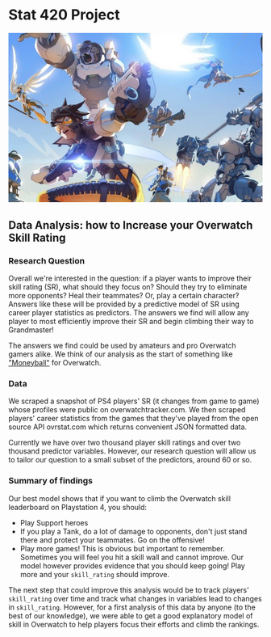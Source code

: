 # Stat 420 Project

![alt text](ow3.jpg)

## Data Analysis: how to Increase your Overwatch Skill Rating

### Research Question

Overall we're interested in the question: if a player wants to improve their skill rating (SR), what should they focus on? Should they try to eliminate more opponents? Heal their teammates? Or, play a certain character? Answers like these will be provided by a predictive model of SR using career player statistics as predictors. The answers we find will allow any player to most efficiently improve their SR and begin climbing their way to Grandmaster!

The answers we find could be used by amateurs and pro Overwatch gamers alike. We think of our analysis as the start of something like ["Moneyball"](https://en.wikipedia.org/wiki/Moneyball) for Overwatch.

### Data

We scraped a snapshot of PS4 players' SR (it changes from game to game) whose profiles were public on overwatchtracker.com. We then scraped players' career statistics from the games that they've played from the open source API ovrstat.com which returns convenient JSON formatted data.

Currently we have over two thousand player skill ratings and over two thousand predictor variables. However, our research question will allow us to tailor our question to a small subset of the predictors, around 60 or so.

### Summary of findings

Our best model shows that if you want to climb the Overwatch skill leaderboard on Playstation 4, you should:

- Play Support heroes
- If you play a Tank, do a lot of damage to opponents, don't just stand there and protect your teammates. Go on the offensive!
- Play more games! This is obvious but important to remember. Sometimes you will feel you hit a skill wall and cannot improve. Our model however provides evidence that you should keep going! Play more and your `skill_rating` should improve.

The next step that could improve this analysis would be to track players' `skill_rating` over time and track what changes in variables lead to changes in `skill_rating`. However, for a first analysis of this data by anyone (to the best of our knowledge), we were able to get a good explanatory model of skill in Overwatch to help players focus their efforts and climb the rankings.

